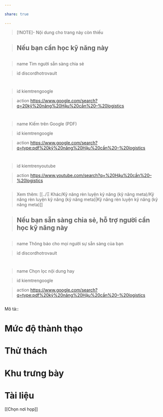 ---  
share: true  
---  
> [!NOTE]- Nội dung cho trang này còn thiếu  
> ## Nếu bạn cần học kỹ năng này  
> ```button  
> name Tìm người sẵn sàng chia sẻ  
> id discordhotrovault  
> ```  
> ```button  
> id kiemtrengoogle  
> action https://www.google.com/search?q=20kỹ%20năng%20Hậu%20cần%20–%20logistics  
> ```  
> ```button  
> name Kiếm trên Google (PDF)   
> id kiemtrengoogle  
> action https://www.google.com/search?q=type:pdf%20kỹ%20năng%20Hậu%20cần%20–%20logistics  
> ```  
> ```button  
> id kiemtrenyoutube  
> action https://www.youtube.com/search?q=%20Hậu%20cần%20–%20logistics  
> ```  
> Xem thêm: [[../Ξ Khác/Kỹ năng rèn luyện kỹ năng (kỹ năng meta)/Kỹ năng rèn luyện kỹ năng (kỹ năng meta)|Kỹ năng rèn luyện kỹ năng (kỹ năng meta)]]  
> ## Nếu bạn sẵn sàng chia sẻ, hỗ trợ người cần học kỹ năng này  
> ```button  
> name Thông báo cho mọi người sự sẵn sàng của bạn  
> id discordhotrovault  
> ```  
> ```button  
> name Chọn lọc nội dung hay  
> id kiemtrengoogle  
> action https://www.google.com/search?q=type:pdf%20kỹ%20năng%20Hậu%20cần%20–%20logistics  
> ```  
  
  
Mô tả::  
# Mức độ thành thạo  
# Thử thách  
# Khu trưng bày  
  
# Tài liệu  
[[Chọn nơi họp]]